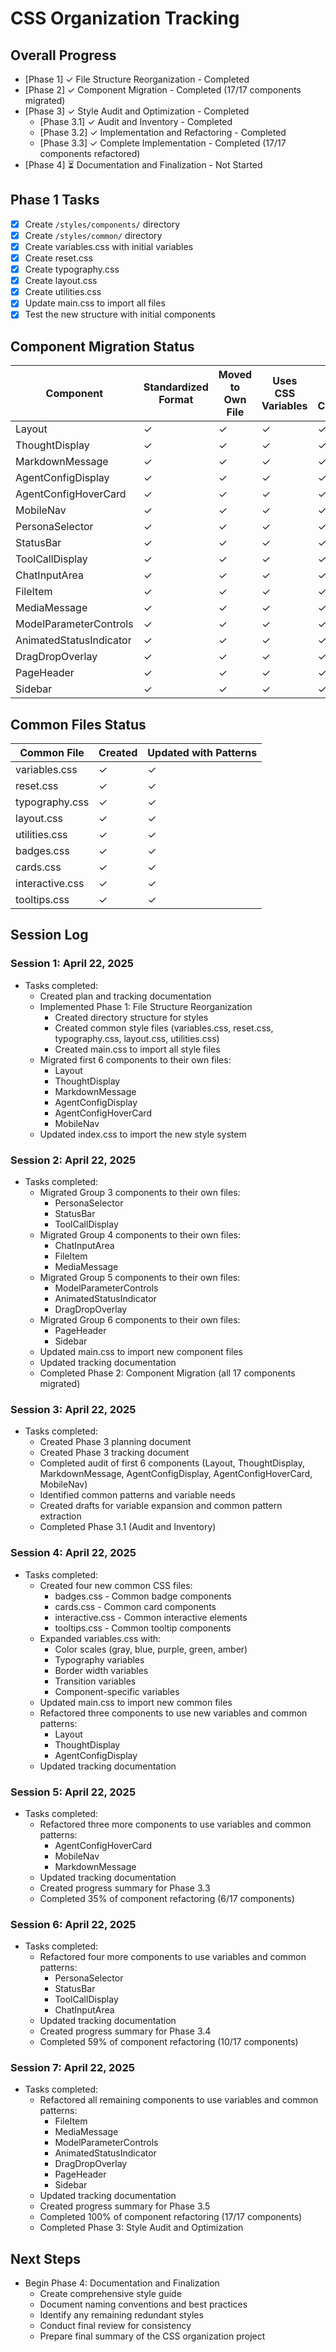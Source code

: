 # CSS Organization Tracking

## Overall Progress
- [Phase 1] ✓ File Structure Reorganization - Completed
- [Phase 2] ✓ Component Migration - Completed (17/17 components migrated)
- [Phase 3] ✓ Style Audit and Optimization - Completed
  - [Phase 3.1] ✓ Audit and Inventory - Completed
  - [Phase 3.2] ✓ Implementation and Refactoring - Completed 
  - [Phase 3.3] ✓ Complete Implementation - Completed (17/17 components refactored)
- [Phase 4] ⏳ Documentation and Finalization - Not Started

## Phase 1 Tasks
- [x] Create `/styles/components/` directory
- [x] Create `/styles/common/` directory
- [x] Create variables.css with initial variables
- [x] Create reset.css
- [x] Create typography.css
- [x] Create layout.css
- [x] Create utilities.css
- [x] Update main.css to import all files
- [x] Test the new structure with initial components

## Component Migration Status

| Component | Standardized Format | Moved to Own File | Uses CSS Variables | Style Audit Complete | Optimization Complete |
|-----------|---------------------|-------------------|-------------------|----------------------|-----------------------|
| Layout | ✓ | ✓ | ✓ | ✓ | ✓ |
| ThoughtDisplay | ✓ | ✓ | ✓ | ✓ | ✓ |
| MarkdownMessage | ✓ | ✓ | ✓ | ✓ | ✓ |
| AgentConfigDisplay | ✓ | ✓ | ✓ | ✓ | ✓ |
| AgentConfigHoverCard | ✓ | ✓ | ✓ | ✓ | ✓ |
| MobileNav | ✓ | ✓ | ✓ | ✓ | ✓ |
| PersonaSelector | ✓ | ✓ | ✓ | ✓ | ✓ |
| StatusBar | ✓ | ✓ | ✓ | ✓ | ✓ |
| ToolCallDisplay | ✓ | ✓ | ✓ | ✓ | ✓ |
| ChatInputArea | ✓ | ✓ | ✓ | ✓ | ✓ |
| FileItem | ✓ | ✓ | ✓ | ✓ | ✓ |
| MediaMessage | ✓ | ✓ | ✓ | ✓ | ✓ |
| ModelParameterControls | ✓ | ✓ | ✓ | ✓ | ✓ |
| AnimatedStatusIndicator | ✓ | ✓ | ✓ | ✓ | ✓ |
| DragDropOverlay | ✓ | ✓ | ✓ | ✓ | ✓ |
| PageHeader | ✓ | ✓ | ✓ | ✓ | ✓ |
| Sidebar | ✓ | ✓ | ✓ | ✓ | ✓ |

## Common Files Status

| Common File | Created | Updated with Patterns |
|-------------|---------|------------------------|
| variables.css | ✓ | ✓ |
| reset.css | ✓ | ✓ |
| typography.css | ✓ | ✓ |
| layout.css | ✓ | ✓ |
| utilities.css | ✓ | ✓ |
| badges.css | ✓ | ✓ |
| cards.css | ✓ | ✓ |
| interactive.css | ✓ | ✓ |
| tooltips.css | ✓ | ✓ |

## Session Log

### Session 1: April 22, 2025
- Tasks completed:
  - Created plan and tracking documentation
  - Implemented Phase 1: File Structure Reorganization
    - Created directory structure for styles
    - Created common style files (variables.css, reset.css, typography.css, layout.css, utilities.css)
    - Created main.css to import all style files
  - Migrated first 6 components to their own files:
    - Layout
    - ThoughtDisplay
    - MarkdownMessage
    - AgentConfigDisplay
    - AgentConfigHoverCard
    - MobileNav
  - Updated index.css to import the new style system

### Session 2: April 22, 2025
- Tasks completed:
  - Migrated Group 3 components to their own files:
    - PersonaSelector
    - StatusBar
    - ToolCallDisplay
  - Migrated Group 4 components to their own files:
    - ChatInputArea
    - FileItem
    - MediaMessage
  - Migrated Group 5 components to their own files:
    - ModelParameterControls
    - AnimatedStatusIndicator
    - DragDropOverlay
  - Migrated Group 6 components to their own files:
    - PageHeader
    - Sidebar
  - Updated main.css to import new component files
  - Updated tracking documentation
  - Completed Phase 2: Component Migration (all 17 components migrated)

### Session 3: April 22, 2025
- Tasks completed:
  - Created Phase 3 planning document
  - Created Phase 3 tracking document
  - Completed audit of first 6 components (Layout, ThoughtDisplay, MarkdownMessage, AgentConfigDisplay, AgentConfigHoverCard, MobileNav)
  - Identified common patterns and variable needs
  - Created drafts for variable expansion and common pattern extraction
  - Completed Phase 3.1 (Audit and Inventory)

### Session 4: April 22, 2025
- Tasks completed:
  - Created four new common CSS files:
    - badges.css - Common badge components
    - cards.css - Common card components
    - interactive.css - Common interactive elements
    - tooltips.css - Common tooltip components
  - Expanded variables.css with:
    - Color scales (gray, blue, purple, green, amber)
    - Typography variables
    - Border width variables
    - Transition variables
    - Component-specific variables
  - Updated main.css to import new common files
  - Refactored three components to use new variables and common patterns:
    - Layout
    - ThoughtDisplay
    - AgentConfigDisplay
  - Updated tracking documentation

### Session 5: April 22, 2025
- Tasks completed:
  - Refactored three more components to use variables and common patterns:
    - AgentConfigHoverCard 
    - MobileNav
    - MarkdownMessage
  - Updated tracking documentation
  - Created progress summary for Phase 3.3
  - Completed 35% of component refactoring (6/17 components)

### Session 6: April 22, 2025
- Tasks completed:
  - Refactored four more components to use variables and common patterns:
    - PersonaSelector
    - StatusBar
    - ToolCallDisplay
    - ChatInputArea
  - Updated tracking documentation
  - Created progress summary for Phase 3.4
  - Completed 59% of component refactoring (10/17 components)

### Session 7: April 22, 2025
- Tasks completed:
  - Refactored all remaining components to use variables and common patterns:
    - FileItem
    - MediaMessage
    - ModelParameterControls
    - AnimatedStatusIndicator
    - DragDropOverlay
    - PageHeader
    - Sidebar
  - Updated tracking documentation
  - Created progress summary for Phase 3.5
  - Completed 100% of component refactoring (17/17 components)
  - Completed Phase 3: Style Audit and Optimization

## Next Steps
- Begin Phase 4: Documentation and Finalization
  - Create comprehensive style guide
  - Document naming conventions and best practices
  - Identify any remaining redundant styles
  - Conduct final review for consistency
  - Prepare final summary of the CSS organization project